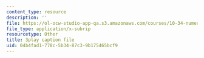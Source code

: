 ```yaml
---
content_type: resource
description: ''
file: https://ol-ocw-studio-app-qa.s3.amazonaws.com/courses/10-34-numerical-methods-applied-to-chemical-engineering-fall-2015/04b4fad1778c5b3487c39b175465bcf9_u72VF_VDp2k.vtt
file_type: application/x-subrip
resourcetype: Other
title: 3play caption file
uid: 04b4fad1-778c-5b34-87c3-9b175465bcf9
---
```

